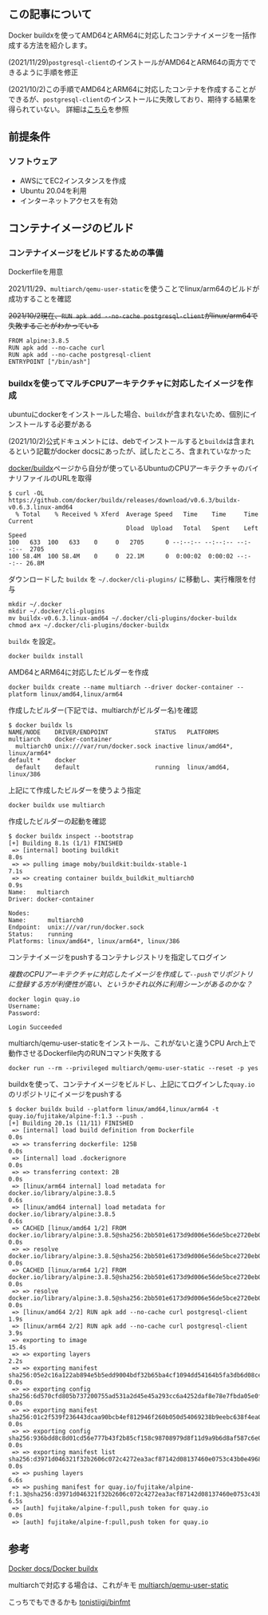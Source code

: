 ## この記事について

Docker buildxを使ってAMD64とARM64に対応したコンテナイメージを一括作成する方法を紹介します。

(2021/11/29)`postgresql-client`のインストールがAMD64とARM64の両方でできるように手順を修正

(2021/10/2)この手順でAMD64とARM64に対応したコンテナを作成することができるが、`postgresql-client`のインストールに失敗しており、期待する結果を得られていない。
詳細は[こちら](https://gitlab.alpinelinux.org/alpine/aports/-/issues/12406)を参照


## 前提条件

### ソフトウェア

- AWSにてEC2インスタンスを作成
- Ubuntu 20.04を利用
- インターネットアクセスを有効

## コンテナイメージのビルド

### コンテナイメージをビルドするための準備

Dockerfileを用意

2021/11/29、`multiarch/qemu-user-static`を使うことでlinux/arm64のビルドが成功することを確認

~~2021/10/2現在、`RUN apk add --no-cache postgresql-client`がlinux/arm64で失敗することがわかっている~~

```sh:
FROM alpine:3.8.5
RUN apk add --no-cache curl
RUN apk add --no-cache postgresql-client
ENTRYPOINT ["/bin/ash"]
```

### buildxを使ってマルチCPUアーキテクチャに対応したイメージを作成

ubuntuにdockerをインストールした場合、`buildx`が含まれないため、個別にインストールする必要がある

(2021/10/2)公式ドキュメントには、debでインストールすると`buildx`は含まれるという記載がdocker docsにあったが、試したところ、含まれていなかった

[docker/buildx](https://github.com/docker/buildx/releases)ページから自分が使っているUbuntuのCPUアーキテクチャのバイナリファイルのURLを取得

```sh:
$ curl -OL https://github.com/docker/buildx/releases/download/v0.6.3/buildx-v0.6.3.linux-amd64
  % Total    % Received % Xferd  Average Speed   Time    Time     Time  Current
                                 Dload  Upload   Total   Spent    Left  Speed
100   633  100   633    0     0   2705      0 --:--:-- --:--:-- --:--:--  2705
100 58.4M  100 58.4M    0     0  22.1M      0  0:00:02  0:00:02 --:--:-- 26.8M
```

ダウンロードした `buildx` を `~/.docker/cli-plugins/` に移動し、実行権限を付与

```sh:
mkdir ~/.docker
mkdir ~/.docker/cli-plugins
mv buildx-v0.6.3.linux-amd64 ~/.docker/cli-plugins/docker-buildx
chmod a+x ~/.docker/cli-plugins/docker-buildx
```

`buildx` を設定。

```sh:
docker buildx install
```

AMD64とARM64に対応したビルダーを作成

```sh:
docker buildx create --name multiarch --driver docker-container --platform linux/amd64,linux/arm64
```

作成したビルダー(下記では、multiarchがビルダー名)を確認

```sh:
$ docker buildx ls
NAME/NODE    DRIVER/ENDPOINT             STATUS   PLATFORMS
multiarch    docker-container                     
  multiarch0 unix:///var/run/docker.sock inactive linux/amd64*, linux/arm64*
default *    docker                               
  default    default                     running  linux/amd64, linux/386
```

上記にて作成したビルダーを使うよう指定

```sh:
docker buildx use multiarch
```

作成したビルダーの起動を確認

```sh:
$ docker buildx inspect --bootstrap
[+] Building 8.1s (1/1) FINISHED                                                                                                                
 => [internal] booting buildkit                                                                                                            8.0s
 => => pulling image moby/buildkit:buildx-stable-1                                                                                         7.1s
 => => creating container buildx_buildkit_multiarch0                                                                                       0.9s
Name:   multiarch
Driver: docker-container

Nodes:
Name:      multiarch0
Endpoint:  unix:///var/run/docker.sock
Status:    running
Platforms: linux/amd64*, linux/arm64*, linux/386
```

コンテナイメージをpushするコンテナレジストリを指定してログイン

*複数のCPUアーキテクチャに対応したイメージを作成して`--push`でリポジトリに登録する方が利便性が高い、というかそれ以外に利用シーンがあるのかな？*

```sh:
docker login quay.io
Username:
Password:

Login Succeeded
```

multiarch/qemu-user-staticをインストール、これがないと違うCPU Arch上で動作させるDockerfile内のRUNコマンド失敗する

```sh:
docker run --rm --privileged multiarch/qemu-user-static --reset -p yes
```

buildxを使って、コンテナイメージをビルドし、上記にてログインした`quay.io`のリポジトリにイメージをpushする

```sh:
$ docker buildx build --platform linux/amd64,linux/arm64 -t quay.io/fujitake/alpine-f:1.3 --push .
[+] Building 20.1s (11/11) FINISHED                                                                                                                                    
 => [internal] load build definition from Dockerfile                                                                                                              0.0s
 => => transferring dockerfile: 125B                                                                                                                              0.0s
 => [internal] load .dockerignore                                                                                                                                 0.0s
 => => transferring context: 2B                                                                                                                                   0.0s
 => [linux/arm64 internal] load metadata for docker.io/library/alpine:3.8.5                                                                                       0.6s
 => [linux/amd64 internal] load metadata for docker.io/library/alpine:3.8.5                                                                                       0.6s
 => CACHED [linux/amd64 1/2] FROM docker.io/library/alpine:3.8.5@sha256:2bb501e6173d9d006e56de5bce2720eb06396803300fe1687b58a7ff32bf4c14                          0.0s
 => => resolve docker.io/library/alpine:3.8.5@sha256:2bb501e6173d9d006e56de5bce2720eb06396803300fe1687b58a7ff32bf4c14                                             0.0s
 => CACHED [linux/arm64 1/2] FROM docker.io/library/alpine:3.8.5@sha256:2bb501e6173d9d006e56de5bce2720eb06396803300fe1687b58a7ff32bf4c14                          0.0s
 => => resolve docker.io/library/alpine:3.8.5@sha256:2bb501e6173d9d006e56de5bce2720eb06396803300fe1687b58a7ff32bf4c14                                             0.0s
 => [linux/amd64 2/2] RUN apk add --no-cache curl postgresql-client                                                                                               1.9s
 => [linux/arm64 2/2] RUN apk add --no-cache curl postgresql-client                                                                                               3.9s
 => exporting to image                                                                                                                                           15.4s
 => => exporting layers                                                                                                                                           2.2s
 => => exporting manifest sha256:05e2c16a122ab894e5b5edd9004bdf32b65ba4cf1094dd54164b5fa3db6d08ce                                                                 0.0s
 => => exporting config sha256:6d570cfd805b737200755ad531a2d45e45a293cc6a4252daf8e78e7fbda05e0f                                                                   0.0s
 => => exporting manifest sha256:01c2f539f236443dcaa90bcb4ef812946f260b050d54069238b9eebc638f4ea0                                                                 0.0s
 => => exporting config sha256:936bdd8c8d01cd56e777b43f2b85cf158c98708979d8f11d9a9b6d8af587c6e0                                                                   0.0s
 => => exporting manifest list sha256:d3971d046321f32b2606c072c4272ea3acf87142d08137460e0753c43b0e4968                                                            0.0s
 => => pushing layers                                                                                                                                             6.6s
 => => pushing manifest for quay.io/fujitake/alpine-f:1.3@sha256:d3971d046321f32b2606c072c4272ea3acf87142d08137460e0753c43b0e4968                                 6.5s
 => [auth] fujitake/alpine-f:pull,push token for quay.io                                                                                                          0.0s
 => [auth] fujitake/alpine-f:pull,push token for quay.io
```



## 参考
[Docker docs/Docker buildx](https://matsuand.github.io/docs.docker.jp.onthefly/buildx/working-with-buildx/)

multiarchで対応する場合は、これがキモ
[multiarch/qemu-user-static](https://github.com/multiarch/qemu-user-static)

こっちでもできるかも
[tonistiigi/binfmt](https://github.com/tonistiigi/binfmt#installing-emulators)
